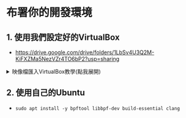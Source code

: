 # 布署你的開發環境

## 1. 使用我們設定好的VirtualBox
- https://drive.google.com/drive/folders/1LbSv4U3Q2M-KiFXZMa5NezVZr4TO6bP2?usp=sharing
<details>
    <summary>
    映像檔匯入VirtualBox教學(點我展開)
    </summary>
        
    ![image](https://github.com/user-attachments/assets/5bed1f9a-7d38-4890-855e-1d3792c8d68e)
    ![image](https://github.com/user-attachments/assets/4f9e7518-0bd6-403c-bbef-208d5316002a)
    ![image](https://github.com/user-attachments/assets/7bccc8b6-c7d6-4677-87ea-b0267cedb161)
    ![image](https://github.com/user-attachments/assets/8168913a-6063-4afc-94ec-dcbae7484ccc)
    ![image](https://github.com/user-attachments/assets/d8780cfe-1cde-4f2d-9544-c94588204d2b)
</details>


## 2. 使用自己的Ubuntu
- `sudo apt install -y bpftool libbpf-dev build-essential clang`
